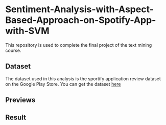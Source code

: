 # Sentiment-Analysis-with-Aspect-Based-Approach-on-Spotify-App-with-SVM
This repository is used to complete the final project of the text mining course.

## Dataset
The dataset used in this analysis is the sportify application review dataset on the Google Play Store. You can get the dataset [here](https://www.kaggle.com/datasets/mfaaris/spotify-app-reviews-2022/data)

## Previews

## Result